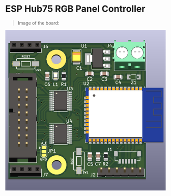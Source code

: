 # ESP Hub75 RGB Panel Controller
> Image of the board:
<p align="center">
  <img src="Images/rev-0.2.0.png">
</p>
